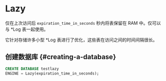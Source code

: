 
# Lazy

仅在上次访问后 `expiration_time_in_seconds` 秒内将表保留在 RAM 中。仅可以与 \*Log 表一起使用。

它针对存储许多小型 \*Log 表进行了优化，这些表在访问之间的时间间隔很长。

## 创建数据库 {#creating-a-database}

```sql
CREATE DATABASE testlazy 
ENGINE = Lazy(expiration_time_in_seconds);
```
